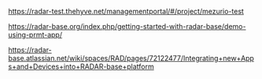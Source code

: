 https://radar-test.thehyve.net/managementportal/#/project/mezurio-test


https://radar-base.org/index.php/getting-started-with-radar-base/demo-using-prmt-app/


https://radar-base.atlassian.net/wiki/spaces/RAD/pages/72122477/Integrating+new+Apps+and+Devices+into+RADAR-base+platform
